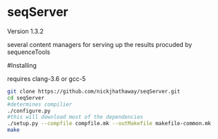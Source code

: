 seqServer
================
Version 1.3.2

several content managers for serving up the results procuded by sequenceTools 

#Installing


requires clang-3.6 or gcc-5

```bash
git clone https://github.com/nickjhathaway/seqServer.git
cd seqServer 
#determines compilier
./configure.py
#this will download most of the dependencies 
./setup.py --compfile compfile.mk --outMakefile makefile-common.mk
make 
```
